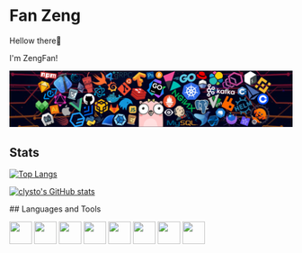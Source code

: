 # Fan Zeng

Hellow there👋

 I'm ZengFan!

![](https://github.com/zengfann/zengfann/blob/master/icons/header_1.png)

## Stats
<p align = "center">

[![Top Langs](https://github-readme-stats.vercel.app/api/top-langs/?username=clysto&layout=compact)](https://github.com/clysto)

[![clysto's GitHub stats](https://github-readme-stats.vercel.app/api?username=clysto)](https://github.com/clysto)
<p>
## Languages and Tools

<p>
<img src="https://cdn.jsdelivr.net/gh/devicons/devicon/icons/vscode/vscode-original.svg" width="40" height="40"/>
<img src="https://cdn.jsdelivr.net/gh/devicons/devicon/icons/jetbrains/jetbrains-original.svg" width="40" height="40"/>
<img src="https://cdn.jsdelivr.net/gh/devicons/devicon/icons/go/go-original.svg" width="40" height="40"/>
<img src="https://cdn.jsdelivr.net/gh/devicons/devicon/icons/python/python-original.svg" width="40" height="40"/>
<img src="https://cdn.jsdelivr.net/gh/devicons/devicon/icons/javascript/javascript-original.svg" width="40" height="40"/>
<img src="https://cdn.jsdelivr.net/gh/devicons/devicon/icons/c/c-original.svg" width="40" height="40"/>
<img src="https://cdn.jsdelivr.net/gh/devicons/devicon/icons/nodejs/nodejs-original.svg" width="40" height="40"/>
<img src="https://cdn.jsdelivr.net/gh/devicons/devicon/icons/git/git-original.svg" width="40" height="40"/>
</p>

